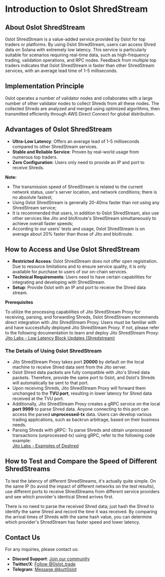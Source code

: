 # Introduction to 0slot ShredStream

## About 0slot ShredStream
0slot ShredStream is a value-added service provided by 0slot for top traders or platforms. By using 0slot ShredStream, users can access Shred data on Solana with extremely low latency. This service is particularly suitable for scenarios requiring real-time data, such as high-frequency trading, validation operations, and RPC nodes. Feedback from multiple top traders indicates that 0slot ShredStream is faster than other ShredStream services, with an average lead time of 1-5 milliseconds.

## Implementation Principle
0slot operates a number of validator nodes and collaborates with a large number of other validator nodes to collect Shreds from all these nodes. The collected Shreds are analyzed and merged using optimized algorithms, then transmitted efficiently through AWS Direct Connect for global distribution.

## Advantages of 0slot ShredStream
- **Ultra-Low Latency**: Offers an average lead of 1-5 milliseconds compared to other ShredStream services.
- **Stable and Reliable Service**: Proven by real-world usage from numerous top traders.
- **Zero Configuration**: Users only need to provide an IP and port to receive Shreds.

**Note:**
- The transmission speed of ShredStream is related to the current network status, user's server location, and network conditions; there is no absolute fastest;
- Using 0slot ShredStream is generally 20-40ms faster than not using any ShredStream service;
- It is recommended that users, in addition to 0slot ShredStream, also use other services like Jito and bloXroute's ShredStream simultaneously to achieve overall faster speeds;
- According to our users' tests and usage, 0slot ShredStream is on average about 20% faster than those of Jito and bloXroute.

## How to Access and Use 0slot ShredStream
- **Restricted Access**: 0slot ShredStream does not offer open registration. Due to resource limitations and to ensure service quality, it is only available for purchase to users of our on-chain services.
- **Technical Requirements**: Users need to have certain capabilities for integrating and developing with ShredStream.
- **Setup**: Provide 0slot with an IP and port to receive the Shred data stream.

**Prerequisites**

To utilize the processing capabilities of Jito ShredStream Proxy for receiving, parsing, and forwarding Shreds, 0slot ShredStream recommends direct integration with Jito ShredStream Proxy. Users must be familiar with and have successfully deployed Jito ShredStream Proxy. If not, please refer to the following documentation to learn and deploy Jito ShredStream Proxy:  
[Jito Labs - Low Latency Block Updates (Shredstream)](https://docs.jito.wtf/lowlatencytxnfeed/)

### The Details of Using 0slot ShredStream
- Jito ShredStream Proxy takes port **20000** by default on the local machine to receive Shred data sent from the Jito server.
- 0slot Shred data packets are fully compatible with Jito's Shred data packets. Therefore, provide the same port to 0slot, and 0slot's Shreds will automatically be sent to that port.
- Upon receiving Shreds, Jito ShredStream Proxy will forward them unchanged to the **TVU port**, resulting in lower latency for Shred data received at the TVU port.
- Additionally, Jito ShredStream Proxy creates a gRPC service on the local **port 9999** to parse Shred data. Anyone connecting to this port can access the parsed **unprocessed-tx** data. Users can develop various trading applications, such as backrun arbitrage, based on their business needs.
- Parsing Shreds with gRPC:
To parse Shreds and obtain unprocessed transactions (unprocessed-tx) using gRPC, refer to the following code example:  
[Jito Labs - Examples of Deshred](https://github.com/jito-labs/shredstream-proxy/blob/master/examples/deshred.rs)

## How to Test and Compare the Speed of Different ShredStreams
To test the latency of different ShredStreams, it's actually quite simple. On the same IP (to avoid the impact of different networks on the test results), use different ports to receive ShredStreams from different service providers and see which provider's identical Shred arrives first.

There is no need to parse the received Shred data; just hash the Shred to identify the same Shred and record the time it was received. By comparing the arrival times of Shreds with the same hash value, you can determine which provider's ShredStream has faster speed and lower latency.

## Contact Us
For any inquiries, please contact us:
- **Discord Support**: [Join our community](https://discord.com/invite/Qd6txfyS)  
- **Twitter/X**: [Follow @0slot_trade](https://x.com/0slot_trade)  
- **Telegram**: [Message @kurt0slot](https://t.me/kurt0slot)  
